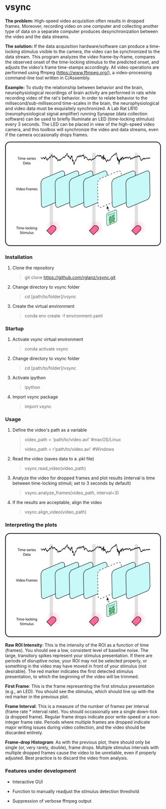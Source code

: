 # vsync

**The problem:** High-speed video acquisition often results in dropped frames.
Moreover, recording video on one computer and collecting another type of data on
a separate computer produces desynchronization between the video and the data streams.

**The solution:** If the data acquisition hardware/software can produce a time-locking
stimulus visible to the camera, the video can be synchronized to the data stream. This
program analyzes the video frame-by-frame, compares the observed onset of the
time-locking stimulus to the predicted onset, and adjusts the video's frame
time-stamps accordingly. All video operations are performed using ffmpeg
(https://www.ffmpeg.org/), a video-processing command-line tool written in C/Assembly.

**Example:** To study the relationship between behavior and the brain, neurophysiological
recordings of brain activity are performed in rats while recording video of the rat's behavior.
In order to relate behavior to the millsecond/sub-millisecond time-scales in the brain, the neurophysiological and video
data must be exquisitely synchronized. A Lab Rat LR10 (neurophysiological signal amplifier)
running Synapse (data collection software) can be used to briefly illuminate an LED
(time-locking stimulus) every 3 seconds. The LED can be placed in view of the high-speed
video camera, and this toolbox will synchronize the video and data streams, even if the camera
occasionally drops frames.

![alt text](/assets/vsync_icon.png?raw=true)


### Installation

1. Clone the repository
    > git clone https://github.com/rglanz/vsync.git
   
2. Change directory to vsync folder
    > cd [path/to/folder]/vsync

3. Create the virtual environment
    > conda env create -f environment.yaml

### Startup
1. Activate *vsync* virtual environment
    > conda activate vsync   

2. Change directory to vsync folder
    > cd [path/to/folder]/vsync

3. Activate ipython
    > ipython

4. Import vsync package
    > import vsync

### Usage
1. Define the video's path as a variable
    > video_path = 'path/to/video.avi'      #macOS/Linux
    > 
    > video_path = r'path/to/video.avi'     #Windows
   
2. Read the video (saves data to a .pkl file)
    > vsync.read_video(video_path)

3. Analyze the video for dropped frames and plot results (interval is time between time-locking
   stimuli; set to 3 seconds by default)
    > vsync.analyze_frames(video_path, interval=3)

5. If the results are acceptable, align the video
    > vsync.align_video(video_path)

### Interpreting the plots
![alt text](/assets/vsync_icon.png?raw=true)

**Raw ROI Intensity**: This is the intensity of the ROI as a function of time (frames). 
You should see a low, consistent level of baseline noise. The large, transitory spikes represent your
stimulus presentation. If there are periods of disruptive noise, your ROI may not be selected properly, 
or something in the video may have moved in front of your stimulus (not desirable). The red marker indicates
the first detected stimulus presentation, to which the beginning of the video will be trimmed.

**First Frame**: This is the frame representing the first stimulus presentation (e.g., an LED).
You should see the stimulus, which should line up with the red marker in the previous plot.

**Frame Interval**: This is a measure of the number of frames per interval (frame rate * interval rate). 
You should occasionally see a single down-tick (a dropped frame). Regular frame drops indicate poor write-speed
or a non-integer frame rate. Periods where multiple frames are dropped indicate major writing issues during 
video collection, and the video should be discarded entirely.

**Frame-drop Histogram**: As with the previous plot, there should only be single (or, very rarely, double),
frame drops. Multiple stimulus intervals with multiple dropped frames cause the video to be unreliable, even if
properly adjusted. Best practice is to discard the video from analysis.

### Features under development
* Interactive GUI

* Function to manually readjust the stimulus detection threshold

* Suppression of verbose ffmpeg output
